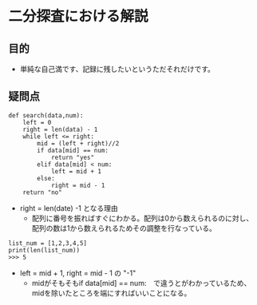 # 二分探査における解説
## 目的
- 単純な自己満です、記録に残したいというただそれだけです。
## 疑問点
```
def search(data,num):
    left = 0
    right = len(data) - 1
    while left <= right:
        mid = (left + right)//2
        if data[mid] == num:
            return "yes"
        elif data[mid] < num:
            left = mid + 1
        else:
            right = mid - 1
    return "no"
```
- right  = len(date) -1 となる理由
    - 配列に番号を振ればすぐにわかる。配列は0から数えられるのに対し、配列の数は1から数えられるためその調整を行なっている。
```
list_num = [1,2,3,4,5]
print(len(list_num))
>>> 5
```
- left = mid + 1, right = mid - 1 の "-1"
    - midがそもそもif data[mid] == num:　で違うとがわかっているため、midを除いたところを端にすればいいことになる。